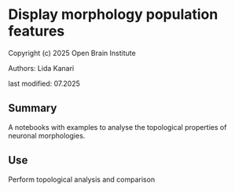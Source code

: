 # Display morphology population features
Copyright (c) 2025 Open Brain Institute

Authors: Lida Kanari

last modified: 07.2025

## Summary
A notebooks with examples to analyse the topological properties of neuronal morphologies.

## Use
Perform topological analysis and comparison
